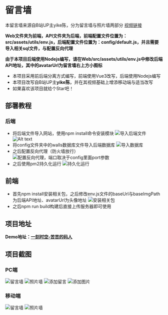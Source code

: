 # 留言墙
本留言墙来源自B站UP主yike陈，分为留言墙与照片墙两部分
[视频链接](https://www.bilibili.com/video/BV11t4y157L2/?spm_id_from=333.999.0.0&vd_source=290b6b566a6de4759a1517c89cdae2c8)

**Web文件夹为前端，API文件夹为后端，前端配置文件位置为：src/assets/utils/env.js，后端配置文件位置为：config/default.js，并且需要导入相关sql文件，与配置反向代理**


**由于本项目后端使用Nodejs编写，请在Web/src/assets/utils/env.js中修改后端API地址，其中的avatarUrl为留言墙右上方小图标**

- 本项目采用前后端分离方式编写，前端使用Vue3改写，后端使用Nodejs编写
- 本项目改写自B站UP主**yike陈**，并在其视频基础上增添移动端与适当改写
- 如果喜欢该项目就给个Star吧！

## 部署教程
### 后端
- 将后端文件导入网站，使用npm install命令安装模块
![导入后端文件](https://img.5i21.cn/LightPicture/2023/07/0bea3485c3077674.png)
![Alt text](https://img.5i21.cn/LightPicture/2023/07/00959330117886b2.png)
- 将config文件夹中的walls数据库文件导入后端数据库
![导入数据库](https://img.5i21.cn/LightPicture/2023/07/181b36b753e22058.png)
- 之后配置反向代理（防火墙放行）
![配置反向代理，端口取决于config里面port参数](https://img.5i21.cn/LightPicture/2023/07/729a876ea023dfce.png)
- 之后使用pm2持久化运行
![持久化运行](https://img.5i21.cn/LightPicture/2023/07/0e34b01e6645ec0a.png)

## 前端
- 首先npm install安装相关包，之后修改env.js文件的baseUrl与baseImgPath为后端API地址、avatarUrl为头像地址
![安装相关包](https://img.5i21.cn/LightPicture/2023/07/c506983796661f2d.png)
- 之后npm run build构建后直接上传服务器即可使用

## 项目地址
**Demo地址：[一刻时空-苦苦的码人](https://wall.5i21.cn/)**
## 项目截图
### PC端
![留言墙](https://img.5i21.cn/LightPicture/2023/02/ec3624a0132679e9.png)
![照片墙](https://img.5i21.cn/LightPicture/2023/02/55b4a4c6aaa6d16f.png)
![添加留言](https://img.5i21.cn/LightPicture/2023/02/12c70efe9cf0484d.png)
![添加图片](https://img.5i21.cn/LightPicture/2023/02/686af7a16b47f9de.png)

### 移动端
![留言墙](https://img.5i21.cn/LightPicture/2023/02/f6038a02f914de92.png)
![照片墙](https://img.5i21.cn/LightPicture/2023/02/9fdfc73c8e65ba6c.png)

